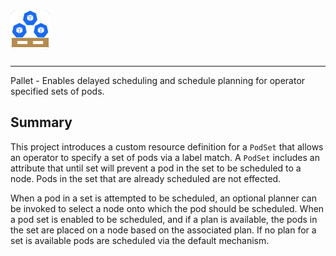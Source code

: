 # [![pallet](./assets/pallet_64x64_r_bg.png)](https://github.com/ciena/pallet)

---

Pallet - Enables delayed scheduling and schedule planning for operator
specified sets of pods.

## Summary

This project introduces a custom resource definition for a `PodSet` that
allows an operator to specify a set of pods via a label match. A `PodSet`
includes an attribute that until set will prevent a pod in the set to be
scheduled to a node. Pods in the set that are already scheduled are not
effected.

When a pod in a set is attempted to be scheduled, an optional planner can
be invoked to select a node onto which the pod should be scheduled. When
a pod set is enabled to be scheduled, and if a plan is available, the pods
in the set are placed on a node based on the associated plan. If no plan
for a set is available pods are scheduled via the default mechanism.
